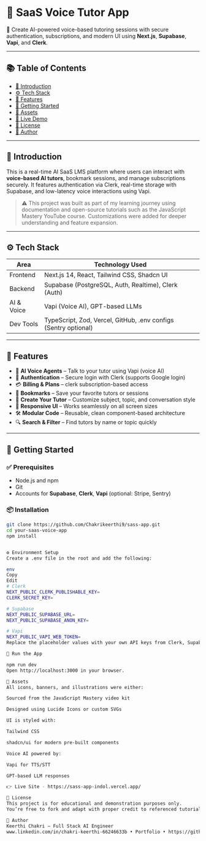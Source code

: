 # 🧠 SaaS Voice Tutor App

🎯 Create AI-powered voice-based tutoring sessions with secure authentication, subscriptions, and modern UI using **Next.js**, **Supabase**, **Vapi**, and **Clerk**.

---

## 📚 Table of Contents

- [🤖 Introduction](#-introduction)
- [⚙️ Tech Stack](#-tech-stack)
- [🔋 Features](#-features)
- [🚀 Getting Started](#-getting-started)
- [🔗 Assets](#-assets)
- [🧪 Live Demo](#-live-demo)
- [📌 License](#-license)
- [👤 Author](#-author)

---

## 🤖 Introduction

This is a real-time AI SaaS LMS platform where users can interact with **voice-based AI tutors**, bookmark sessions, and manage subscriptions securely. It features authentication via Clerk, real-time storage with Supabase, and low-latency voice interactions using Vapi.

> ⚠️ This project was built as part of my learning journey using documentation and open-source tutorials such as the JavaScript Mastery YouTube course. Customizations were added for deeper understanding and feature expansion.

---

## ⚙️ Tech Stack

| Area        | Technology Used                                                                 |
|-------------|----------------------------------------------------------------------------------|
| Frontend    | Next.js 14, React, Tailwind CSS, Shadcn UI                                       |
| Backend     | Supabase (PostgreSQL, Auth, Realtime), Clerk (Auth)                              |
| AI & Voice  | Vapi (Voice AI), GPT-based LLMs                                                  |
| Dev Tools   | TypeScript, Zod, Vercel, GitHub, .env configs (Sentry optional)                  |

---

## 🔋 Features

- 🎤 **AI Voice Agents** – Talk to your tutor using Vapi (voice AI)
- 🔐 **Authentication** – Secure login with Clerk (supports Google login)
- 💳 **Billing & Plans** – clerk subscription-based access
- 📌 **Bookmarks** – Save your favorite tutors or sessions
- 🎯 **Create Your Tutor** – Customize subject, topic, and conversation style
- 📱 **Responsive UI** – Works seamlessly on all screen sizes
- 🛠 **Modular Code** – Reusable, clean component-based architecture
- 🔍 **Search & Filter** – Find tutors by name or topic quickly

---

## 🚀 Getting Started

### ✅ Prerequisites

- Node.js and npm
- Git
- Accounts for **Supabase**, **Clerk**, **Vapi** (optional: Stripe, Sentry)

### 📦 Installation

```bash
git clone https://github.com/Chakrikeerthi9/sass-app.git
cd your-saas-voice-app
npm install


⚙️ Environment Setup
Create a .env file in the root and add the following:

env
Copy
Edit
# Clerk
NEXT_PUBLIC_CLERK_PUBLISHABLE_KEY=
CLERK_SECRET_KEY=

# Supabase
NEXT_PUBLIC_SUPABASE_URL=
NEXT_PUBLIC_SUPABASE_ANON_KEY=

# Vapi
NEXT_PUBLIC_VAPI_WEB_TOKEN=
Replace the placeholder values with your own API keys from Clerk, Supabase, and Vapi.

🏃 Run the App

npm run dev
Open http://localhost:3000 in your browser.

🔗 Assets
All icons, banners, and illustrations were either:

Sourced from the JavaScript Mastery video kit

Designed using Lucide Icons or custom SVGs

UI is styled with:

Tailwind CSS

shadcn/ui for modern pre-built components

Voice AI powered by:

Vapi for TTS/STT

GPT-based LLM responses

👉 Live Site - https://sass-app-indol.vercel.app/

📌 License
This project is for educational and demonstration purposes only.
You’re free to fork and adapt with proper credit to referenced tutorials and contributors.

👤 Author
Keerthi Chakri – Full Stack AI Engineer
www.linkedin.com/in/chakri-keerthi-66246633b • Portfolio • https://github.com/Chakrikeerthi9